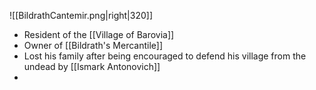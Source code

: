 ![[BildrathCantemir.png|right|320]]
- Resident of the [[Village of Barovia]]
- Owner of [[Bildrath's Mercantile]]
- Lost his family after being encouraged to defend his village from the undead by [[Ismark Antonovich]]
- 